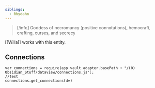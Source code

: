 ```yaml
---
siblings:
  - Rhydahn
---
```

> [!info] Goddess of necromancy (positive connotations), hemocraft, crafting, curses, and secrecy

[[Willa]] works with this entity.

## Connections

```dataviewjs
var connections = require(app.vault.adapter.basePath + "/(0) Obsidian_Stuff/dataview/connections.js");
//test
connections.get_connections(dv)
```
